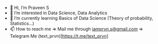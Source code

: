 - 👋 Hi, I’m Praveen S
- 👀 I’m interested in Data Science, Data Analytics
- 🌱 I’m currently learning Basics of Data Science (Theory of probability, Statistics...)
- 📫 How to reach me 
      => Mail me through iamprvn.s@gmail.com
      => Telegram Me (text_prvn)[https://t.me/text_prvn]

<!---
prvn-codes/prvn-codes is a ✨ special ✨ repository because its `README.md` (this file) appears on your GitHub profile.
You can click the Preview link to take a look at your changes.
--->
